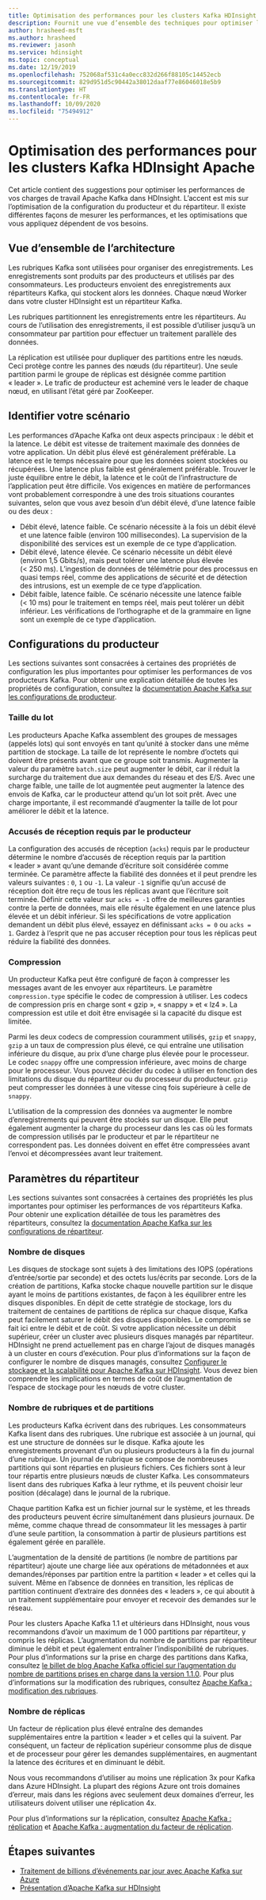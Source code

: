 ```yaml
---
title: Optimisation des performances pour les clusters Kafka HDInsight Apache
description: Fournit une vue d’ensemble des techniques pour optimiser les charges de travail Apache Kafka sur Azure HDInsight.
author: hrasheed-msft
ms.author: hrasheed
ms.reviewer: jasonh
ms.service: hdinsight
ms.topic: conceptual
ms.date: 12/19/2019
ms.openlocfilehash: 752068af531c4a0ecc832d266f88105c14452ecb
ms.sourcegitcommit: 829d951d5c90442a38012daaf77e86046018e5b9
ms.translationtype: HT
ms.contentlocale: fr-FR
ms.lasthandoff: 10/09/2020
ms.locfileid: "75494912"
---
```

# <a name="performance-optimization-for-apache-kafka-hdinsight-clusters"></a>Optimisation des performances pour les clusters Kafka HDInsight Apache

Cet article contient des suggestions pour optimiser les performances de vos charges de travail Apache Kafka dans HDInsight. L’accent est mis sur l’optimisation de la configuration du producteur et du répartiteur. Il existe différentes façons de mesurer les performances, et les optimisations que vous appliquez dépendent de vos besoins.

## <a name="architecture-overview"></a>Vue d’ensemble de l’architecture

Les rubriques Kafka sont utilisées pour organiser des enregistrements. Les enregistrements sont produits par des producteurs et utilisés par des consommateurs. Les producteurs envoient des enregistrements aux répartiteurs Kafka, qui stockent alors les données. Chaque nœud Worker dans votre cluster HDInsight est un répartiteur Kafka.

Les rubriques partitionnent les enregistrements entre les répartiteurs. Au cours de l’utilisation des enregistrements, il est possible d’utiliser jusqu’à un consommateur par partition pour effectuer un traitement parallèle des données.

La réplication est utilisée pour dupliquer des partitions entre les nœuds. Ceci protège contre les pannes des nœuds (du répartiteur). Une seule partition parmi le groupe de réplicas est désignée comme partition « leader ». Le trafic de producteur est acheminé vers le leader de chaque nœud, en utilisant l’état géré par ZooKeeper.

## <a name="identify-your-scenario"></a>Identifier votre scénario

Les performances d’Apache Kafka ont deux aspects principaux : le débit et la latence. Le débit est vitesse de traitement maximale des données de votre application. Un débit plus élevé est généralement préférable. La latence est le temps nécessaire pour que les données soient stockées ou récupérées. Une latence plus faible est généralement préférable. Trouver le juste équilibre entre le débit, la latence et le coût de l’infrastructure de l’application peut être difficile. Vos exigences en matière de performances vont probablement correspondre à une des trois situations courantes suivantes, selon que vous avez besoin d’un débit élevé, d’une latence faible ou des deux :

* Débit élevé, latence faible. Ce scénario nécessite à la fois un débit élevé et une latence faible (environ 100 millisecondes). La supervision de la disponibilité des services est un exemple de ce type d’application.
* Débit élevé, latence élevée. Ce scénario nécessite un débit élevé (environ 1,5 Gbits/s), mais peut tolérer une latence plus élevée (< 250 ms). L’ingestion de données de télémétrie pour des processus en quasi temps réel, comme des applications de sécurité et de détection des intrusions, est un exemple de ce type d’application.
* Débit faible, latence faible. Ce scénario nécessite une latence faible (< 10 ms) pour le traitement en temps réel, mais peut tolérer un débit inférieur. Les vérifications de l’orthographe et de la grammaire en ligne sont un exemple de ce type d’application.

## <a name="producer-configurations"></a>Configurations du producteur

Les sections suivantes sont consacrées à certaines des propriétés de configuration les plus importantes pour optimiser les performances de vos producteurs Kafka. Pour obtenir une explication détaillée de toutes les propriétés de configuration, consultez la [documentation Apache Kafka sur les configurations de producteur](https://kafka.apache.org/documentation/#producerconfigs).

### <a name="batch-size"></a>Taille du lot

Les producteurs Apache Kafka assemblent des groupes de messages (appelés lots) qui sont envoyés en tant qu’unité à stocker dans une même partition de stockage. La taille de lot représente le nombre d’octets qui doivent être présents avant que ce groupe soit transmis. Augmenter la valeur du paramètre `batch.size` peut augmenter le débit, car il réduit la surcharge du traitement due aux demandes du réseau et des E/S. Avec une charge faible, une taille de lot augmentée peut augmenter la latence des envois de Kafka, car le producteur attend qu’un lot soit prêt. Avec une charge importante, il est recommandé d’augmenter la taille de lot pour améliorer le débit et la latence.

### <a name="producer-required-acknowledgments"></a>Accusés de réception requis par le producteur

La configuration des accusés de réception (`acks`) requis par le producteur détermine le nombre d’accusés de réception requis par la partition « leader » avant qu’une demande d’écriture soit considérée comme terminée. Ce paramètre affecte la fiabilité des données et il peut prendre les valeurs suivantes : `0`, `1` ou `-1`. La valeur `-1` signifie qu’un accusé de réception doit être reçu de tous les réplicas avant que l’écriture soit terminée. Définir cette valeur sur `acks = -1` offre de meilleures garanties contre la perte de données, mais elle résulte également en une latence plus élevée et un débit inférieur. Si les spécifications de votre application demandent un débit plus élevé, essayez en définissant `acks = 0` ou `acks = 1`. Gardez à l’esprit que ne pas accuser réception pour tous les réplicas peut réduire la fiabilité des données.

### <a name="compression"></a>Compression

Un producteur Kafka peut être configuré de façon à compresser les messages avant de les envoyer aux répartiteurs. Le paramètre `compression.type` spécifie le codec de compression à utiliser. Les codecs de compression pris en charge sont « gzip », « snappy » et « lz4 ». La compression est utile et doit être envisagée si la capacité du disque est limitée.

Parmi les deux codecs de compression couramment utilisés, `gzip` et `snappy`, `gzip` a un taux de compression plus élevé, ce qui entraîne une utilisation inférieure du disque, au prix d’une charge plus élevée pour le processeur. Le codec `snappy` offre une compression inférieure, avec moins de charge pour le processeur. Vous pouvez décider du codec à utiliser en fonction des limitations du disque du répartiteur ou du processeur du producteur. `gzip` peut compresser les données à une vitesse cinq fois supérieure à celle de `snappy`.

L’utilisation de la compression des données va augmenter le nombre d’enregistrements qui peuvent être stockés sur un disque. Elle peut également augmenter la charge du processeur dans les cas où les formats de compression utilisés par le producteur et par le répartiteur ne correspondent pas. Les données doivent en effet être compressées avant l’envoi et décompressées avant leur traitement.

## <a name="broker-settings"></a>Paramètres du répartiteur

Les sections suivantes sont consacrées à certaines des propriétés les plus importantes pour optimiser les performances de vos répartiteurs Kafka. Pour obtenir une explication détaillée de tous les paramètres des répartiteurs, consultez la [documentation Apache Kafka sur les configurations de répartiteur](https://kafka.apache.org/documentation/#producerconfigs).

### <a name="number-of-disks"></a>Nombre de disques

Les disques de stockage sont sujets à des limitations des IOPS (opérations d’entrée/sortie par seconde) et des octets lus/écrits par seconde. Lors de la création de partitions, Kafka stocke chaque nouvelle partition sur le disque ayant le moins de partitions existantes, de façon à les équilibrer entre les disques disponibles. En dépit de cette stratégie de stockage, lors du traitement de centaines de partitions de réplica sur chaque disque, Kafka peut facilement saturer le débit des disques disponibles. Le compromis se fait ici entre le débit et de coût. Si votre application nécessite un débit supérieur, créer un cluster avec plusieurs disques managés par répartiteur. HDInsight ne prend actuellement pas en charge l’ajout de disques managés à un cluster en cours d’exécution. Pour plus d’informations sur la façon de configurer le nombre de disques managés, consultez [Configurer le stockage et la scalabilité pour Apache Kafka sur HDInsight](apache-kafka-scalability.md). Vous devez bien comprendre les implications en termes de coût de l’augmentation de l’espace de stockage pour les nœuds de votre cluster.

### <a name="number-of-topics-and-partitions"></a>Nombre de rubriques et de partitions

Les producteurs Kafka écrivent dans des rubriques. Les consommateurs Kafka lisent dans des rubriques. Une rubrique est associée à un journal, qui est une structure de données sur le disque. Kafka ajoute les enregistrements provenant d’un ou plusieurs producteurs à la fin du journal d’une rubrique. Un journal de rubrique se compose de nombreuses partitions qui sont réparties en plusieurs fichiers. Ces fichiers sont à leur tour répartis entre plusieurs nœuds de cluster Kafka. Les consommateurs lisent dans des rubriques Kafka à leur rythme, et ils peuvent choisir leur position (décalage) dans le journal de la rubrique.

Chaque partition Kafka est un fichier journal sur le système, et les threads des producteurs peuvent écrire simultanément dans plusieurs journaux. De même, comme chaque thread de consommateur lit les messages à partir d’une seule partition, la consommation à partir de plusieurs partitions est également gérée en parallèle.

L’augmentation de la densité de partitions (le nombre de partitions par répartiteur) ajoute une charge liée aux opérations de métadonnées et aux demandes/réponses par partition entre la partition « leader » et celles qui la suivent. Même en l’absence de données en transition, les réplicas de partition continuent d’extraire des données des « leaders », ce qui aboutit à un traitement supplémentaire pour envoyer et recevoir des demandes sur le réseau.

Pour les clusters Apache Kafka 1.1 et ultérieurs dans HDInsight, nous vous recommandons d’avoir un maximum de 1 000 partitions par répartiteur, y compris les réplicas. L’augmentation du nombre de partitions par répartiteur diminue le débit et peut également entraîner l’indisponibilité de rubriques. Pour plus d’informations sur la prise en charge des partitions dans Kafka, consultez [le billet de blog Apache Kafka officiel sur l’augmentation du nombre de partitions prises en charge dans la version 1.1.0](https://blogs.apache.org/kafka/entry/apache-kafka-supports-more-partitions). Pour plus d’informations sur la modification des rubriques, consultez [Apache Kafka : modification des rubriques](https://kafka.apache.org/documentation/#basic_ops_modify_topic).

### <a name="number-of-replicas"></a>Nombre de réplicas

Un facteur de réplication plus élevé entraîne des demandes supplémentaires entre la partition « leader » et celles qui la suivent. Par conséquent, un facteur de réplication supérieur consomme plus de disque et de processeur pour gérer les demandes supplémentaires, en augmentant la latence des écritures et en diminuant le débit.

Nous vous recommandons d’utiliser au moins une réplication 3x pour Kafka dans Azure HDInsight. La plupart des régions Azure ont trois domaines d’erreur, mais dans les régions avec seulement deux domaines d’erreur, les utilisateurs doivent utiliser une réplication 4x.

Pour plus d’informations sur la réplication, consultez [Apache Kafka : réplication](https://kafka.apache.org/documentation/#replication) et [Apache Kafka : augmentation du facteur de réplication](https://kafka.apache.org/documentation/#basic_ops_increase_replication_factor).

## <a name="next-steps"></a>Étapes suivantes

* [Traitement de billions d’événements par jour avec Apache Kafka sur Azure](https://azure.microsoft.com/blog/processing-trillions-of-events-per-day-with-apache-kafka-on-azure/)
* [Présentation d’Apache Kafka sur HDInsight](apache-kafka-introduction.md)
